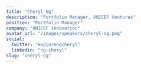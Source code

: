 ```yaml
---
title: "Cheryl Ng"
description: "Portfolio Manager, UNICEF Ventures"
position: "Portfolio Manager"
company: "UNICEF Innovation"
avatar_url: "/images/speakers/cheryl-ng.png"
social:
  twitter: "explorengcheryl"
  linkedin: "ng-cheryl"
slug: "cheryl-ng"
---
```

